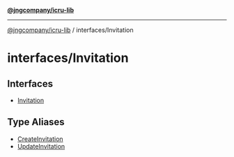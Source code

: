 [**@jngcompany/icru-lib**](../../README.md)

***

[@jngcompany/icru-lib](../../README.md) / interfaces/Invitation

# interfaces/Invitation

## Interfaces

- [Invitation](interfaces/Invitation.md)

## Type Aliases

- [CreateInvitation](type-aliases/CreateInvitation.md)
- [UpdateInvitation](type-aliases/UpdateInvitation.md)
